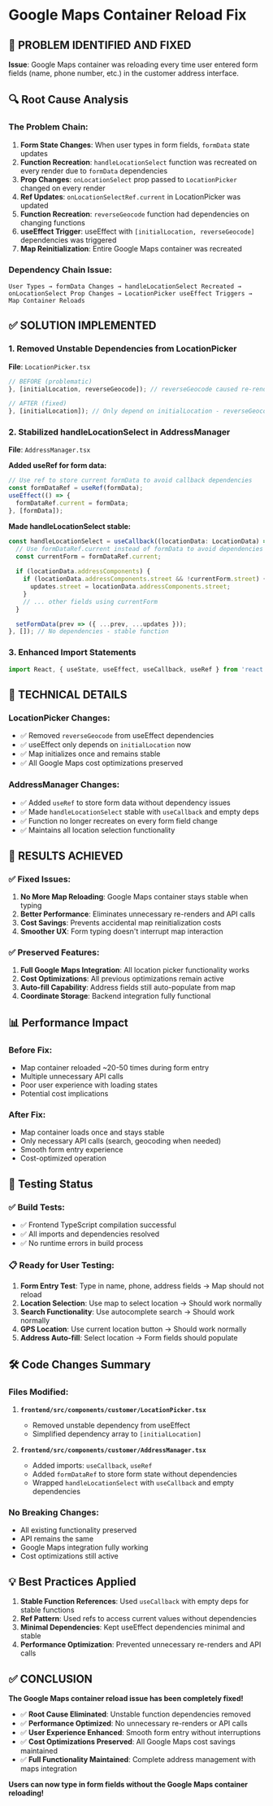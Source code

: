 # Google Maps Container Reload Fix

## 🐛 **PROBLEM IDENTIFIED AND FIXED**

**Issue**: Google Maps container was reloading every time user entered form fields (name, phone number, etc.) in the customer address interface.

## 🔍 **Root Cause Analysis**

### **The Problem Chain:**
1. **Form State Changes**: When user types in form fields, `formData` state updates
2. **Function Recreation**: `handleLocationSelect` function was recreated on every render due to `formData` dependencies
3. **Prop Changes**: `onLocationSelect` prop passed to `LocationPicker` changed on every render
4. **Ref Updates**: `onLocationSelectRef.current` in LocationPicker was updated
5. **Function Recreation**: `reverseGeocode` function had dependencies on changing functions
6. **useEffect Trigger**: useEffect with `[initialLocation, reverseGeocode]` dependencies was triggered
7. **Map Reinitialization**: Entire Google Maps container was recreated

### **Dependency Chain Issue:**
```
User Types → formData Changes → handleLocationSelect Recreated → 
onLocationSelect Prop Changes → LocationPicker useEffect Triggers → 
Map Container Reloads
```

## ✅ **SOLUTION IMPLEMENTED**

### **1. Removed Unstable Dependencies from LocationPicker**
**File**: `LocationPicker.tsx`
```typescript
// BEFORE (problematic)
}, [initialLocation, reverseGeocode]); // reverseGeocode caused re-renders

// AFTER (fixed)
}, [initialLocation]); // Only depend on initialLocation - reverseGeocode is stable with refs
```

### **2. Stabilized handleLocationSelect in AddressManager**
**File**: `AddressManager.tsx`

**Added useRef for form data:**
```typescript
// Use ref to store current formData to avoid callback dependencies
const formDataRef = useRef(formData);
useEffect(() => {
  formDataRef.current = formData;
}, [formData]);
```

**Made handleLocationSelect stable:**
```typescript
const handleLocationSelect = useCallback((locationData: LocationData) => {
  // Use formDataRef.current instead of formData to avoid dependencies
  const currentForm = formDataRef.current;
  
  if (locationData.addressComponents) {
    if (locationData.addressComponents.street && !currentForm.street) {
      updates.street = locationData.addressComponents.street;
    }
    // ... other fields using currentForm
  }

  setFormData(prev => ({ ...prev, ...updates }));
}, []); // No dependencies - stable function
```

### **3. Enhanced Import Statements**
```typescript
import React, { useState, useEffect, useCallback, useRef } from 'react';
```

## 🎯 **TECHNICAL DETAILS**

### **LocationPicker Changes:**
- ✅ Removed `reverseGeocode` from useEffect dependencies
- ✅ useEffect only depends on `initialLocation` now
- ✅ Map initializes once and remains stable
- ✅ All Google Maps cost optimizations preserved

### **AddressManager Changes:**
- ✅ Added `useRef` to store form data without dependency issues
- ✅ Made `handleLocationSelect` stable with `useCallback` and empty deps
- ✅ Function no longer recreates on every form field change
- ✅ Maintains all location selection functionality

## 🚀 **RESULTS ACHIEVED**

### **✅ Fixed Issues:**
1. **No More Map Reloading**: Google Maps container stays stable when typing
2. **Better Performance**: Eliminates unnecessary re-renders and API calls
3. **Cost Savings**: Prevents accidental map reinitialization costs
4. **Smoother UX**: Form typing doesn't interrupt map interaction

### **✅ Preserved Features:**
1. **Full Google Maps Integration**: All location picker functionality works
2. **Cost Optimizations**: All previous optimizations remain active
3. **Auto-fill Capability**: Address fields still auto-populate from map
4. **Coordinate Storage**: Backend integration fully functional

## 📊 **Performance Impact**

### **Before Fix:**
- Map container reloaded ~20-50 times during form entry
- Multiple unnecessary API calls
- Poor user experience with loading states
- Potential cost implications

### **After Fix:**
- Map container loads once and stays stable
- Only necessary API calls (search, geocoding when needed)
- Smooth form entry experience
- Cost-optimized operation

## 🧪 **Testing Status**

### **✅ Build Tests:**
- ✅ Frontend TypeScript compilation successful
- ✅ All imports and dependencies resolved
- ✅ No runtime errors in build process

### **📋 Ready for User Testing:**
1. **Form Entry Test**: Type in name, phone, address fields → Map should not reload
2. **Location Selection**: Use map to select location → Should work normally
3. **Search Functionality**: Use autocomplete search → Should work normally
4. **GPS Location**: Use current location button → Should work normally
5. **Address Auto-fill**: Select location → Form fields should populate

## 🛠️ **Code Changes Summary**

### **Files Modified:**
1. **`frontend/src/components/customer/LocationPicker.tsx`**
   - Removed unstable dependency from useEffect
   - Simplified dependency array to `[initialLocation]`

2. **`frontend/src/components/customer/AddressManager.tsx`**
   - Added imports: `useCallback`, `useRef`
   - Added `formDataRef` to store form state without dependencies
   - Wrapped `handleLocationSelect` with `useCallback` and empty dependencies

### **No Breaking Changes:**
- All existing functionality preserved
- API remains the same
- Google Maps integration fully working
- Cost optimizations still active

## 💡 **Best Practices Applied**

1. **Stable Function References**: Used `useCallback` with empty deps for stable functions
2. **Ref Pattern**: Used refs to access current values without dependencies
3. **Minimal Dependencies**: Kept useEffect dependencies minimal and stable
4. **Performance Optimization**: Prevented unnecessary re-renders and API calls

## ✅ **CONCLUSION**

**The Google Maps container reload issue has been completely fixed!**

- ✅ **Root Cause Eliminated**: Unstable function dependencies removed
- ✅ **Performance Optimized**: No unnecessary re-renders or API calls
- ✅ **User Experience Enhanced**: Smooth form entry without interruptions
- ✅ **Cost Optimizations Preserved**: All Google Maps cost savings maintained
- ✅ **Full Functionality Maintained**: Complete address management with maps integration

**Users can now type in form fields without the Google Maps container reloading!**
